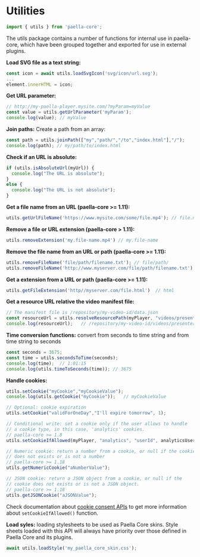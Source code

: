 # Utilities

```javascript
import { utils } from 'paella-core';
```



The utils package contains a number of functions for internal use in paella-core, which have been grouped together and exported for use in external plugins.

**Load SVG file as a text string:**

```javascript
const icon = await utils.loadSvgIcon('svg/icon/url.svg');
...
element.innerHTML = icon;
```



**Get URL parameter:**

```javascript
// http://my-paella-player.mysite.com/?myParam=myValue
const value = utils.getUrlParameter('myParam');
console.log(value);	// myValue
```



**Join paths:** Create a path from an array:

```javascript
const path = utils.joinPath(["my","path/","/to","index.html"],"/");
console.log(path); // my/path/to/index.html
```



**Check if an URL is absolute:**

```javascript
if (utils.isAbsoluteUrl(myUrl)) {
  console.log("The URL is absolute");
}
else {
  console.log("The URL is not absolute");
}
```

**Get a file name from an URL (paella-core >= 1.11):**

```javascript
utils.getUrlFileName('https://www.mysite.com/some/file.mp4'); // file.mp4
```

**Remove a file or URL extension (paella-core > 1.11):**

```javascript
utils.removeExtension('my.file-name.mp4') // my.file-name
```

**Remove the file name from an URL or path (paella-core >= 1.11):**

```javascript
utils.removeFileName('file/path/filename.txt'); // file/path/
utils.removeFileName('http://www.myserver.com/file/path/filename.txt');  // http://www.myserver.com/file/path/
```

**Get a extension from a URL or path (paella-core >= 1.11):**

```javascript
utils.getFileExtension('http//myserver.com/file.html')  // html
```

**Get a resource URL relative the video manifest file:**

```javascript
// The manifest file is /repository/my-video-id/data.json
const resourceUrl = utils.resolveResourcePath(myPlayer, "videos/presenter.mp4");
console.log(resourceUrl);	// /repository/my-video-id/videos/presenter.mp4
```



**Time conversion functions:** convert from seconds to time string and from time string to seconds

```javascript
const seconds = 3675;
const time = utils.secondsToTime(seconds);
console.log(time);	// 1:01:15
console.log(utils.timeToSeconds(time));	// 3675
```



**Handle cookies:**

```javascript
utils.setCookie("myCookie","myCookieValue");
console.log(utils.getCookie("myCookie"));	// myCookieValue

// Optional: cookie expiration
utils.setCookie("validForOneDay","I'll expire tomorrow", 1);

// Conditional write: set a cookie only if the user allows to handle
// a cookie type, in this case, 'analytics' cookies.
// paella-core >= 1.8
utils.setCookieIfAllowed(myPlayer, "analytics", "userId", analyticsUserId, 365);

// Numeric cookie: return a number from a cookie, or null if the cookie
// does not exists or is not a number
// paella-core >= 1.18
utils.getNumericCookie("aNumberValue");

// JSON cookie: return a JSON object from a cookie, or null if the
// cookie does not exists or is not a JSON object.
// paella-core >= 1.18
utils.getJSONCookie("aJSONValue");
```

Check documentation about [cookie consent APIs](cookie_consent.md) to get more information about `setCookieIfAllowed()` function.

**Load syles:** loading stylesheets to be used as Paella Core skins. Style sheets loaded with this API will always have priority over those defined in Paella Core and its plugins.

```javascript
await utils.loadStyle('my_paella_core_skin.css');
```

